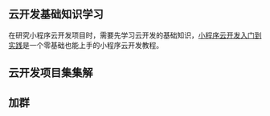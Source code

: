 ## 云开发基础知识学习 ##
在研究小程序云开发项目时，需要先学习云开发的基础知识，[小程序云开发入门到实践](https://i.hackweek.org/handbook/tcb/)是一个零基础也能上手的小程序云开发教程。

## 云开发项目集集解 ##


## 加群 ##


